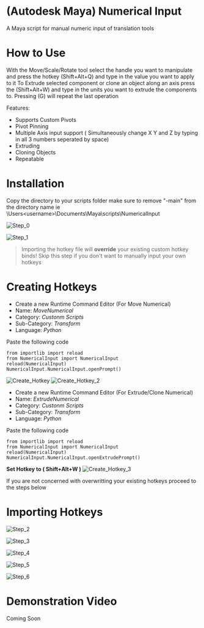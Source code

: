 # (Autodesk Maya) Numerical Input
A Maya script for manual numeric input of translation tools

# How to Use
With the Move/Scale/Rotate tool select the handle you want to manipulate and press the hotkey (Shift+Alt+Q) and type in the value you want to apply to it
To Extrude selected component or clone an object along an axis press the (Shift+Alt+W) and type in the units you want to extrude the components to. Pressing (G) will repeat the last operation

Features:
- Supports Custom Pivots
- Pivot Pinning
- Multiple Axis input support ( Simultaneously change X Y and Z by typing in all 3 numbers seperated by space)
- Extruding
- Cloning Objects
- Repeatable

# Installation
Copy the directory to your scripts folder make sure to remove  "-main" from the directory name
ie \Users\<username>\Documents\Maya\scripts\NumericalInput



![Step_0](https://github.com/Shinobubu/NumericalInput/assets/14949931/32a17b57-688e-4510-b998-a28ad37b25ff)


![Step_1](https://github.com/Shinobubu/NumericalInput/assets/14949931/76a3fd64-d7b6-4224-90d7-ea09997b6586)

> Importing the hotkey file will **override** your existing custom hotkey binds! Skip this step if you don't want to manually input your own hotkeys

# Creating Hotkeys

- Create a new Runtime Command Editor (For Move Numerical)
- Name: _MoveNumerical_
- Category: _Custonm Scripts_
- Sub-Category: _Transform_
- Language: _Python_

Paste the following code
```  
from importlib import reload
from NumericalInput import NumericalInput
reload(NumericalInput)
NumericalInput.NumericalInput.openPrompt()
```
![Create_Hotkey](https://github.com/Shinobubu/NumericalInput/assets/14949931/9ad6f3c8-c37b-44c5-ad5f-15e55b70d8b0)
![Create_Hotkey_2](https://github.com/Shinobubu/NumericalInput/assets/14949931/cf5a59ae-a3ab-43bb-9e3b-e541bec539f1)

- Create a new Runtime Command Editor (For Extrude/Clone Numerical)
- Name: _ExtrudeNumerical_
- Category: _Custonm Scripts_
- Sub-Category: _Transform_
- Language: _Python_

Paste the following code
```  
from importlib import reload
from NumericalInput import NumericalInput
reload(NumericalInput)
NumericalInput.NumericalInput.openExtrudePrompt()
```
**Set Hotkey to ( Shift+Alt+W )**
![Create_Hotkey_3](https://github.com/Shinobubu/NumericalInput/assets/14949931/ba053bc5-1faf-49f5-84a3-dd0043ecc3c0)


If you are not concerned with overwritting your existing hotkeys proceed to the steps below

# Importing Hotkeys
![Step_2](https://github.com/Shinobubu/NumericalInput/assets/14949931/2b045f8a-0bb5-4fb5-a85d-f3655b02e9d9)

![Step_3](https://github.com/Shinobubu/NumericalInput/assets/14949931/5c15ccbf-4f39-4880-ab13-0fd7250211b4)

![Step_4](https://github.com/Shinobubu/NumericalInput/assets/14949931/fc644ece-031b-4f7b-99b2-6bf6eb8a4b4f)

![Step_5](https://github.com/Shinobubu/NumericalInput/assets/14949931/d4a6270c-d179-41f4-858e-782d78f20717)

![Step_6](https://github.com/Shinobubu/NumericalInput/assets/14949931/034be218-8f68-4951-8f10-330a9c2a3a26)

# Demonstration Video
Coming Soon
